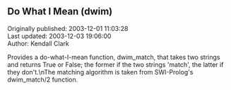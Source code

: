 ## Do What I Mean (dwim)  
Originally published: 2003-12-01 11:03:28  
Last updated: 2003-12-03 19:06:00  
Author: Kendall Clark  
  
Provides a do-what-I-mean function, dwim_match, that takes two strings and returns True or False; the former if the two strings 'match', the latter if they don't.\nThe matching algorithm is taken from SWI-Prolog's dwim_match/2 function.